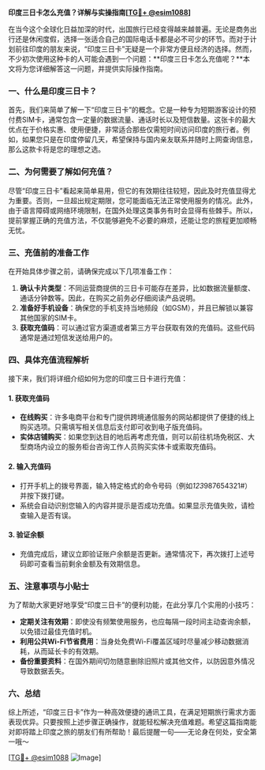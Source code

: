 **印度三日卡怎么充值？详解与实操指南[[TG💪+ @esim1088](https://t.me/s/esim1088)]**

在当今这个全球化日益加深的时代，出国旅行已经变得越来越普遍。无论是商务出行还是休闲度假，选择一张适合自己的国际电话卡都是必不可少的环节。而对于计划前往印度的朋友来说，“印度三日卡”无疑是一个非常方便且经济的选择。然而，不少初次使用这种卡的人可能会遇到一个问题：**印度三日卡怎么充值呢？**本文将为您详细解答这一问题，并提供实际操作指南。

### 一、什么是印度三日卡？

首先，我们来简单了解一下“印度三日卡”的概念。它是一种专为短期游客设计的预付费SIM卡，通常包含一定量的数据流量、通话时长以及短信数量。这张卡的最大优点在于价格实惠、使用便捷，非常适合那些仅需短时间访问印度的旅行者。例如，如果您只是在印度停留几天，希望保持与国内亲友联系并随时上网查询信息，那么这款卡将是您的理想之选。

### 二、为何需要了解如何充值？

尽管“印度三日卡”看起来简单易用，但它的有效期往往较短，因此及时充值显得尤为重要。否则，一旦超出规定期限，您可能面临无法正常使用服务的情况。此外，由于语言障碍或网络环境限制，在国外处理这类事务有时会显得有些棘手。所以，提前掌握正确的充值方法，不仅能够避免不必要的麻烦，还能让您的旅程更加顺畅无忧。

### 三、充值前的准备工作

在开始具体步骤之前，请确保完成以下几项准备工作：

1. **确认卡片类型**：不同运营商提供的三日卡可能存在差异，比如数据流量额度、通话分钟数等。因此，在购买之前务必仔细阅读产品说明。
2. **准备好手机设备**：确保您的手机支持当地频段（如GSM），并且已解锁以兼容其他国家的SIM卡。
3. **获取充值码**：可以通过官方渠道或者第三方平台获取有效的充值码。这些代码通常是通过短信发送给用户的。

### 四、具体充值流程解析

接下来，我们将详细介绍如何为您的印度三日卡进行充值：

#### 1. 获取充值码
- **在线购买**：许多电商平台和专门提供跨境通信服务的网站都提供了便捷的线上购买选项。只需填写相关信息后支付即可收到电子版充值码。
- **实体店铺购买**：如果您到达目的地后再考虑充值，则可以前往机场免税区、大型商场内设立的服务柜台咨询工作人员购买实体卡或索取充值码。

#### 2. 输入充值码
- 打开手机上的拨号界面，输入特定格式的命令号码（例如*123*987654321#）并按下拨打键。
- 系统会自动识别您输入的内容并提示是否成功充值。如果显示充值失败，请检查输入是否有误。

#### 3. 验证余额
- 充值完成后，建议立即验证账户余额是否更新。通常情况下，再次拨打上述号码即可查看当前剩余金额及有效期信息。

### 五、注意事项与小贴士

为了帮助大家更好地享受“印度三日卡”的便利功能，在此分享几个实用的小技巧：

- **定期关注有效期**：即使没有频繁使用服务，也应每隔一段时间主动查询余额，以免错过最佳充值时机。
- **利用公共Wi-Fi节省费用**：当身处免费Wi-Fi覆盖区域时尽量减少移动数据消耗，从而延长卡的有效期。
- **备份重要资料**：在国外期间切勿随意删除旧照片或其他文件，以防因意外情况导致数据丢失。

### 六、总结

综上所述，“印度三日卡”作为一种高效便捷的通讯工具，在满足短期旅行需求方面表现优异。只要按照上述步骤正确操作，就能轻松解决充值难题。希望这篇指南能对即将踏上印度之旅的朋友们有所帮助！最后提醒一句——无论身在何处，安全第一哦～

[[TG💪+ @esim1088](https://t.me/s/esim1088) ![Image](https://i.postimg.cc/4NQfJmqS/Snipaste-2025-05-13-00-14-12.png)]